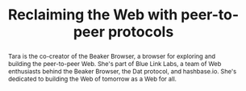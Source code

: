 ---
title: "Reclaiming the Web with peer-to-peer protocols"
speaker: Tara Vancil
event: CascadiaJS 2018
tags: ["P2P", "Web", "Dat"]
abstract: "Tara is the co-creator of the Beaker Browser, a browser for exploring and building the peer-to-peer Web. She's part of Blue Link Labs, a team of Web enthusiasts behind the Beaker Browser, the Dat protocol, and hashbase.io. She's dedicated to building the Web of tomorrow as a Web for all."
ytID: 2Q9TlvqE9_Y
layout: talk
---